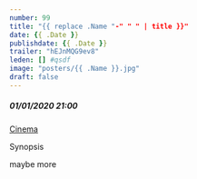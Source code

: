 ```yaml
---
number: 99
title: "{{ replace .Name "-" " " | title }}"
date: {{ .Date }}
publishdate: {{ .Date }}
trailer: "hEJnMQG9ev8"
leden: [] #qsdf
image: "posters/{{ .Name }}.jpg"
draft: false
---
```


##### 01/01/2020 21:00

[Cinema](https://link)

Synopsis
<!--more-->
maybe more
